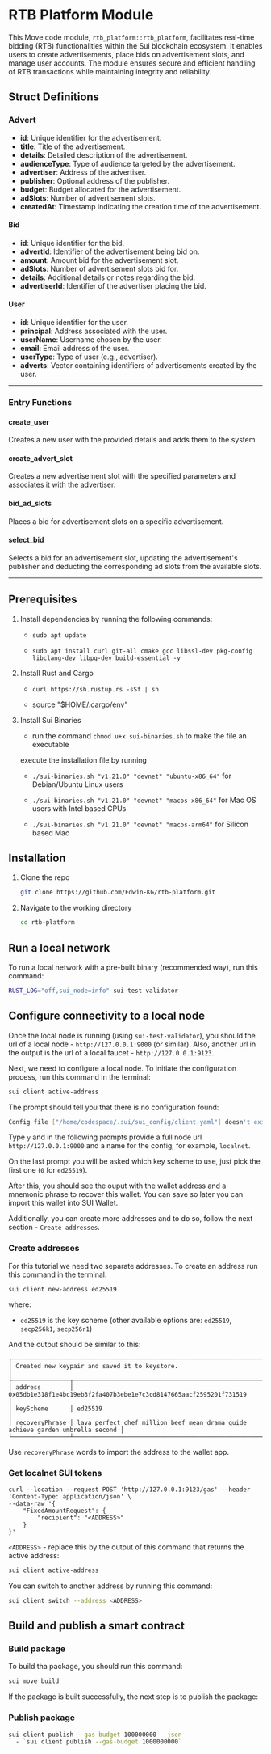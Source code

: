 # RTB Platform Module

This Move code module, `rtb_platform::rtb_platform`, facilitates real-time bidding (RTB) functionalities within the Sui blockchain ecosystem. It enables users to create advertisements, place bids on advertisement slots, and manage user accounts. The module ensures secure and efficient handling of RTB transactions while maintaining integrity and reliability.

## Struct Definitions

### Advert

- **id**: Unique identifier for the advertisement.
- **title**: Title of the advertisement.
- **details**: Detailed description of the advertisement.
- **audienceType**: Type of audience targeted by the advertisement.
- **advertiser**: Address of the advertiser.
- **publisher**: Optional address of the publisher.
- **budget**: Budget allocated for the advertisement.
- **adSlots**: Number of advertisement slots.
- **createdAt**: Timestamp indicating the creation time of the advertisement.

#### Bid

- **id**: Unique identifier for the bid.
- **advertId**: Identifier of the advertisement being bid on.
- **amount**: Amount bid for the advertisement slot.
- **adSlots**: Number of advertisement slots bid for.
- **details**: Additional details or notes regarding the bid.
- **advertiserId**: Identifier of the advertiser placing the bid.

#### User

- **id**: Unique identifier for the user.
- **principal**: Address associated with the user.
- **userName**: Username chosen by the user.
- **email**: Email address of the user.
- **userType**: Type of user (e.g., advertiser).
- **adverts**: Vector containing identifiers of advertisements created by the user.

---

### Entry Functions

#### create_user

Creates a new user with the provided details and adds them to the system.

#### create_advert_slot

Creates a new advertisement slot with the specified parameters and associates it with the advertiser.

#### bid_ad_slots

Places a bid for advertisement slots on a specific advertisement.

#### select_bid

Selects a bid for an advertisement slot, updating the advertisement's publisher and deducting the corresponding ad slots from the available slots.

---

## Prerequisites

1. Install dependencies by running the following commands:

   - `sudo apt update`

   - `sudo apt install curl git-all cmake gcc libssl-dev pkg-config libclang-dev libpq-dev build-essential -y`

2. Install Rust and Cargo

   - `curl https://sh.rustup.rs -sSf | sh`

   - source "$HOME/.cargo/env"

3. Install Sui Binaries

   - run the command `chmod u+x sui-binaries.sh` to make the file an executable

   execute the installation file by running

   - `./sui-binaries.sh "v1.21.0" "devnet" "ubuntu-x86_64"` for Debian/Ubuntu Linux users

   - `./sui-binaries.sh "v1.21.0" "devnet" "macos-x86_64"` for Mac OS users with Intel based CPUs

   - `./sui-binaries.sh "v1.21.0" "devnet" "macos-arm64"` for Silicon based Mac

## Installation

1. Clone the repo

   ```sh
   git clone https://github.com/Edwin-KG/rtb-platform.git
   ```

2. Navigate to the working directory

   ```sh
   cd rtb-platform
   ```

## Run a local network

To run a local network with a pre-built binary (recommended way), run this command:

```sh
RUST_LOG="off,sui_node=info" sui-test-validator
```

## Configure connectivity to a local node

Once the local node is running (using `sui-test-validator`), you should the url of a local node - `http://127.0.0.1:9000` (or similar).
Also, another url in the output is the url of a local faucet - `http://127.0.0.1:9123`.

Next, we need to configure a local node. To initiate the configuration process, run this command in the terminal:

```sh
sui client active-address
```

The prompt should tell you that there is no configuration found:

```sh
Config file ["/home/codespace/.sui/sui_config/client.yaml"] doesn't exist, do you want to connect to a Sui Full node server [y/N]?
```

Type `y` and in the following prompts provide a full node url `http://127.0.0.1:9000` and a name for the config, for example, `localnet`.

On the last prompt you will be asked which key scheme to use, just pick the first one (`0` for `ed25519`).

After this, you should see the ouput with the wallet address and a mnemonic phrase to recover this wallet. You can save so later you can import this wallet into SUI Wallet.

Additionally, you can create more addresses and to do so, follow the next section - `Create addresses`.

### Create addresses

For this tutorial we need two separate addresses. To create an address run this command in the terminal:

```shsh
sui client new-address ed25519
```

where:

- `ed25519` is the key scheme (other available options are: `ed25519`, `secp256k1`, `secp256r1`)

And the output should be similar to this:

```
╭─────────────────────────────────────────────────────────────────────────────────────────────────╮
│ Created new keypair and saved it to keystore.                                                   │
├────────────────┬────────────────────────────────────────────────────────────────────────────────┤
│ address        │ 0x05db1e318f1e4bc19eb3f2fa407b3ebe1e7c3cd8147665aacf2595201f731519             │
│ keyScheme      │ ed25519                                                                        │
│ recoveryPhrase │ lava perfect chef million beef mean drama guide achieve garden umbrella second │
╰────────────────┴────────────────────────────────────────────────────────────────────────────────╯
```

Use `recoveryPhrase` words to import the address to the wallet app.

### Get localnet SUI tokens

```shsh
curl --location --request POST 'http://127.0.0.1:9123/gas' --header 'Content-Type: application/json' \
--data-raw '{
    "FixedAmountRequest": {
        "recipient": "<ADDRESS>"
    }
}'
```

`<ADDRESS>` - replace this by the output of this command that returns the active address:

```sh
sui client active-address
```

You can switch to another address by running this command:

```sh
sui client switch --address <ADDRESS>
```

## Build and publish a smart contract

### Build package

To build tha package, you should run this command:

```sh
sui move build
```

If the package is built successfully, the next step is to publish the package:

### Publish package

```sh
sui client publish --gas-budget 100000000 --json
` - `sui client publish --gas-budget 1000000000`
```
